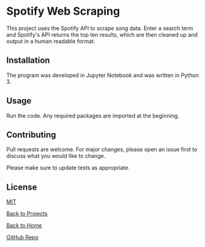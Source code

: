 # Spotify Web Scraping

This project uses the Spotify API to scrape song data. Enter a search term and Spotify's API returns the top ten results, which are then cleaned up and output in a human readable format.

## Installation

The program was developed in Jupyter Notebook and was written in Python 3. 

## Usage

Run the code. Any required packages are imported at the beginning.


## Contributing
Pull requests are welcome. For major changes, please open an issue first to discuss what you would like to change.

Please make sure to update tests as appropriate.

## License
[MIT](https://choosealicense.com/licenses/mit/)

[Back to Projects](https://jkylemorris.github.io/MDSC-Portfolio-Kyle-Morris/projects)

[Back to Home](https://jkylemorris.github.io/MDSC-Portfolio-Kyle-Morris/)

[GitHub Repo](https://github.com/jkylemorris/MDSC-Portfolio-Kyle-Morris/)
